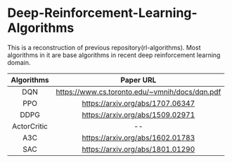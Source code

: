 # Deep-Reinforcement-Learning-Algorithms
This is a reconstruction of previous repository(rl-algorithms). Most algorithms in it are base algorithms in recent deep reinforcement learning domain.  


Algorithms  | Paper URL|
| :---: | :---:|
DQN  | https://www.cs.toronto.edu/~vmnih/docs/dqn.pdf |
PPO  | https://arxiv.org/abs/1707.06347 |
DDPG  | https://arxiv.org/abs/1509.02971 |
ActorCritic  | -- |
A3C  | https://arxiv.org/abs/1602.01783 |
SAC  | https://arxiv.org/abs/1801.01290 |
